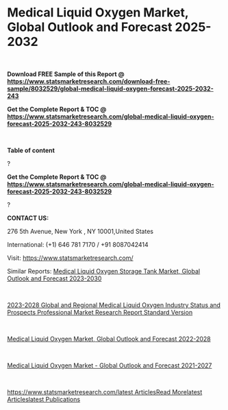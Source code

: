 <h1>Medical Liquid Oxygen Market, Global Outlook and Forecast 2025-2032</h1><br/><p><strong>Download FREE Sample of this Report @ <a href="https://www.statsmarketresearch.com/download-free-sample/8032529/global-medical-liquid-oxygen-forecast-2025-2032-243">https://www.statsmarketresearch.com/download-free-sample/8032529/global-medical-liquid-oxygen-forecast-2025-2032-243</a></strong></p>
 
 
 
 <div><b>Get the Complete Report & TOC @ <a href="https://www.statsmarketresearch.com/global-medical-liquid-oxygen-forecast-2025-2032-243-8032529">https://www.statsmarketresearch.com/global-medical-liquid-oxygen-forecast-2025-2032-243-8032529</a></b></div>
 
 
 
 <p><br />
 
 <b>Table of content</b></p>
 
 
 
 <p>? </p>
 
 
 
 <div><b>Get the Complete Report & TOC @ <a href="https://www.statsmarketresearch.com/global-medical-liquid-oxygen-forecast-2025-2032-243-8032529">https://www.statsmarketresearch.com/global-medical-liquid-oxygen-forecast-2025-2032-243-8032529</a></b></div>
 
 
 
 <p>? </p>
 
 
 
 <p><b>CONTACT US:</b><br />
 
 276 5th Avenue, New York , NY 10001,United States<br />
 
 International: (+1) 646 781 7170 / +91 8087042414<br />
 
 Visit: <a href="https://www.statsmarketresearch.com/">https://www.statsmarketresearch.com/</a><br />
 
 Similar Reports: <a href="https://www.statsmarketresearch.com/global-medical-liquid-oxygen-forecast-2025-2032-243-8032529">Medical Liquid Oxygen Storage Tank Market, Global Outlook and Forecast 2023-2030</a><br />
 
 <br />
 
 <a href="https://www.statsmarketresearch.com/global-medical-liquid-oxygen-forecast-2025-2032-243-8032529">2023-2028 Global and Regional Medical Liquid Oxygen Industry Status and Prospects Professional Market Research Report Standard Version</a><br />
 
 <br />
 
 <a href="https://www.statsmarketresearch.com/global-medical-liquid-oxygen-forecast-2025-2032-243-8032529">Medical Liquid Oxygen Market, Global Outlook and Forecast 2022-2028</a><br />
 
 <br />
 
 <a href="https://www.statsmarketresearch.com/global-medical-liquid-oxygen-forecast-2025-2032-243-8032529">Medical Liquid Oxygen Market - Global Outlook and Forecast 2021-2027</a><br />
 
 <br />
 
 <a href="https://gyeongbokgung.com">https://www.statsmarketresearch.com/</a><a href="https://hallyeomaritime.com">latest Articles</a><a href="https://jingwansa.com">Read More</a><a href="https://nguoiviet.jp/">latest Articles</a><a href="https://www.intelmarketresearch.com/">latest Publications</a></p>